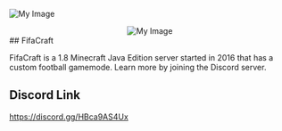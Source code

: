 



![My Image](https://i.ibb.co/r06ztrB/68747470733a2f2f63646e2e646973636f72646170702e636f6d2f6174746163686d656e74732f3932303839363238343835.webp)
<div align="center">
    <img src="https://i.ibb.co/r06ztrB/68747470733a2f2f63646e2e646973636f72646170702e636f6d2f6174746163686d656e74732f3932303839363238343835.webp" alt="My Image">
</div>
## FifaCraft

FifaCraft is a 1.8 Minecraft Java Edition server started in 2016 that has a custom football gamemode. Learn more by joining the Discord server.

## Discord Link
https://discord.gg/HBca9AS4Ux
